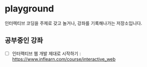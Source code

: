 # playground

인터렉티브 코딩을 주제로 갖고 놀거나, 강좌를 기록해나가는 저장소입니다.

## 공부중인 강좌

- [ ] 인터랙티브 웹 개발 제대로 시작하기 : https://www.inflearn.com/course/interactive_web
